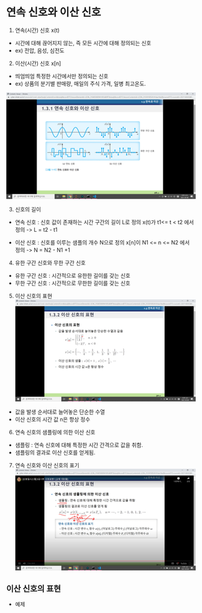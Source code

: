 # 연속 신호와 이산 신호
1. 연속(시간) 신호 x(t)
- 시간에 대해 끊어지지 않는, 즉 모든 시간에 대해 정의되는 신호
- ex) 전압, 음성, 심전도

2. 이산(시간) 신호 x[n]
- 띄엄띄엄 특정한 시간에서만 정의되는 신호
- ex) 상품의 분기별 판매량, 매일의 주식 가격, 일병 최고온도.

![연속신호와 이산신호](./img/2021-04-08-14-15-23.png)

3. 신호의 길이
- 연속 신호 : 신호 값이 존재하는 시간 구간의 길이 L로 정의
x(t)가 t1<= t < t2 에서 정의 -> L = t2 - t1

- 이산 신호 : 신호를 이루는 샘플의 개수 N으로 정의
x[n]이 N1 <= n <= N2 에서 정의 -> N = N2 - N1 +1

4. 유한 구간 신호와 무한 구간 신호
- 유한 구간 신호 : 시간적으로 유한한 길이를 갖는 신호
- 무한 구간 신호 : 시간적으로 무한한 길이를 갖는 신호

5. 이산 신호의 표현
![이산 신호의 표현](./img/2021-04-08-14-21-43.png)
- 값을 발생 순서대로 늘어놓은 단순한 수열
- 이산 신호의 시간 값 n은 항상 정수

6. 연속 신호의 샘플링에 의한 이산 신호
- 샘플링 : 연속 신호에 대해 특정한 시간 간격으로 값을 취함.
- 샘플링의 결과로 이산 신호를 얻게됨.

7. 연속 신호와 이산 신호의 표기
![이산 신호의 표현](./img/2021-04-08-14-25-04.png)

## 이산 신호의 표현 
- 예제

